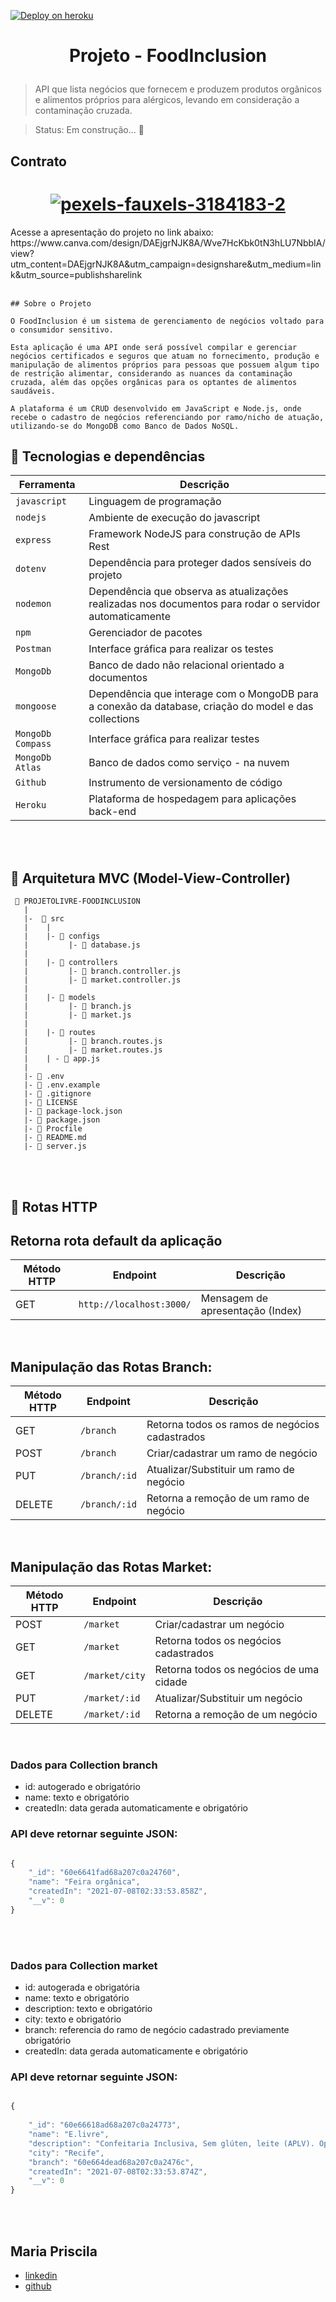 [![Deploy on heroku](https://img.shields.io/badge/deploy-heroku.com-blueviolet)](https://foodinclusion.herokuapp.com/) 

<h1 align="center">
  <p align="center">Projeto - FoodInclusion<p>
</h1>

> API que lista negócios que fornecem e produzem produtos orgânicos e alimentos próprios para alérgicos, levando em consideração a contaminação cruzada.

> Status: Em construção... 🚧  

## Contrato
<h1 align="center">
<a href="https://ibb.co/TPgTqnR"><img src="https://i.ibb.co/5sR9xzv/pexels-fauxels-3184183-2.jpg" alt="pexels-fauxels-3184183-2" border="0"></a>
</h1>
Acesse a apresentação do projeto no link abaixo: 
https://www.canva.com/design/DAEjgrNJK8A/Wve7HcKbk0tN3hLU7NbbIA/view?utm_content=DAEjgrNJK8A&utm_campaign=designshare&utm_medium=link&utm_source=publishsharelink

<br>
<br>

```
## Sobre o Projeto

O FoodInclusion é um sistema de gerenciamento de negócios voltado para o consumidor sensitivo.

Esta aplicação é uma API onde será possível compilar e gerenciar negócios certificados e seguros que atuam no fornecimento, produção e manipulação de alimentos próprios para pessoas que possuem algum tipo de restrição alimentar, considerando as nuances da contaminação cruzada, além das opções orgânicas para os optantes de alimentos saudáveis. 

A plataforma é um CRUD desenvolvido em JavaScript e Node.js, onde recebe o cadastro de negócios referenciando por ramo/nicho de atuação, utilizando-se do MongoDB como Banco de Dados NoSQL.  
```
 ## 🚀 **Tecnologias e dependências**
| Ferramenta | Descrição |
| --- | --- |
| `javascript` | Linguagem de programação |
| `nodejs` | Ambiente de execução do javascript |
| `express` | Framework NodeJS para construção de APIs Rest |
| `dotenv` | Dependência para proteger dados sensíveis do projeto|
| `nodemon` | Dependência que observa as atualizações realizadas nos documentos para rodar o servidor automaticamente|
| `npm` | Gerenciador de pacotes|
|`Postman ` | Interface gráfica para realizar os testes|
| `MongoDb` | Banco de dado não relacional orientado a documentos|
| `mongoose` | Dependência que interage com o MongoDB para a conexão da database, criação do model e das collections|
| `MongoDb Compass` | Interface gráfica para realizar testes|
| `MongoDb Atlas`| Banco de dados como serviço - na nuvem |
|`Github` | Instrumento de versionamento de código|
|`Heroku` |  Plataforma de hospedagem para aplicações back-end |

<br>
<br>

## 📁 Arquitetura MVC (Model-View-Controller)

```
 📁 PROJETOLIVRE-FOODINCLUSION
   |
   |-  📁 src
   |    |
   |    |- 📁 configs
   |         |- 📄 database.js
   |
   |    |- 📁 controllers
   |         |- 📄 branch.controller.js
   |         |- 📄 market.controller.js
   |
   |    |- 📁 models
   |         |- 📄 branch.js
   |         |- 📄 market.js
   |
   |    |- 📁 routes
   |         |- 📄 branch.routes.js 
   |         |- 📄 market.routes.js 
   |    | - 📄 app.js
   |
   |- 📄 .env
   |- 📄 .env.example
   |- 📄 .gitignore
   |- 📄 LICENSE
   |- 📄 package-lock.json
   |- 📄 package.json
   |- 📄 Procfile
   |- 📄 README.md
   |- 📄 server.js

```

<br>
<br>

## 🎯 **Rotas HTTP**

## Retorna rota default da aplicação

| Método HTTP  | Endpoint                     | Descrição                            |
| ------------ | ---------------------------- | ------------------------------------ |
| GET          | `http://localhost:3000/`     |  Mensagem de apresentação (Index)    |             |

<br>

## Manipulação das Rotas Branch:

| Método HTTP  | Endpoint               | Descrição                                         |
| ------------ | ---------------------- | ------------------------------------------------- |
| GET          | `/branch`              | Retorna todos os ramos de negócios cadastrados    |
| POST         | `/branch`              | Criar/cadastrar um ramo de negócio                |
| PUT          | `/branch/:id`          | Atualizar/Substituir um ramo de negócio           |
| DELETE       | `/branch/:id`          | Retorna a remoção de um ramo de negócio           |

<br>

## Manipulação das Rotas Market:


| Método HTTP  | Endpoint               | Descrição                                         |
| ------------ | ---------------------- | ------------------------------------------------- |
| POST         | `/market`              | Criar/cadastrar um negócio                        |
| GET          | `/market`              | Retorna todos os negócios cadastrados             |
| GET          | `/market/city`         | Retorna todos os negócios de uma cidade           |
| PUT          | `/market/:id`          | Atualizar/Substituir um negócio                   |
| DELETE       | `/market/:id`          | Retorna a remoção de um negócio                   |

<br>

### Dados para Collection branch

- id: autogerado e obrigatório
- name: texto e obrigatório
- createdIn: data gerada automaticamente e obrigatório
### API deve retornar seguinte JSON:

```jsx

{
    "_id": "60e6641fad68a207c0a24760",
    "name": "Feira orgânica",
    "createdIn": "2021-07-08T02:33:53.858Z",
    "__v": 0
}

```
<br>
<br>

### Dados para Collection market

- id: autogerada e obrigatória
- name: texto e obrigatório
- description: texto e obrigatório 
- city: texto e obrigatório
- branch: referencia do ramo de negócio cadastrado previamente obrigatório
- createdIn: data gerada automaticamente e obrigatório

### API deve retornar seguinte JSON:

```jsx

{
    
    "_id": "60e66618ad68a207c0a24773",
    "name": "E.livre",
    "description": "Confeitaria Inclusiva, Sem glúten, leite (APLV). Opções vegan, low carb e adoçadas com frutas, controle de contaminação cruzada.",
    "city": "Recife",
    "branch": "60e664dead68a207c0a2476c",
    "createdIn": "2021-07-08T02:33:53.874Z",
    "__v": 0
}

```
<br>
<br>

## Maria Priscila
- [linkedin](https://www.linkedin.com/in/maria-priscila-c/)
- [github](https://github.com/PrisRocha)
```
